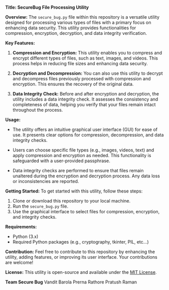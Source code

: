 **Title: SecureBug File Processing Utility**

**Overview:**
The `secure_bug.py` file within this repository is a versatile utility designed for processing various types of files with a primary focus on enhancing data security. This utility provides functionalities for compression, encryption, decryption, and data integrity verification.

**Key Features:**
1. **Compression and Encryption:** This utility enables you to compress and encrypt different types of files, such as text, images, and videos. This process helps in reducing file sizes and enhancing data security.

2. **Decryption and Decompression:** You can also use this utility to decrypt and decompress files previously processed with compression and encryption. This ensures the recovery of the original data.

3. **Data Integrity Check:** Before and after encryption and decryption, the utility includes a data integrity check. It assesses the consistency and completeness of data, helping you verify that your files remain intact throughout the process.

**Usage:**
- The utility offers an intuitive graphical user interface (GUI) for ease of use. It presents clear options for compression, decompression, and data integrity checks.

- Users can choose specific file types (e.g., images, videos, text) and apply compression and encryption as needed. This functionality is safeguarded with a user-provided passphrase.

- Data integrity checks are performed to ensure that files remain unaltered during the encryption and decryption process. Any data loss or inconsistencies are reported.

**Getting Started:**
To get started with this utility, follow these steps:

1. Clone or download this repository to your local machine.
2. Run the `secure_bug.py` file.
3. Use the graphical interface to select files for compression, encryption, and integrity checks.

**Requirements:**
- Python (3.x)
- Required Python packages (e.g., cryptography, tkinter, PIL, etc...)

**Contribution:**
Feel free to contribute to this repository by enhancing the utility, adding features, or improving its user interface. Your contributions are welcome!

**License:**
This utility is open-source and available under the [MIT License](LICENSE).

**Team Secure Bug**
Vandit Barola 
Prerna Rathore 
Pratush Raman 

